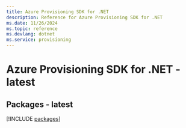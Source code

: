 ```yaml
---
title: Azure Provisioning SDK for .NET
description: Reference for Azure Provisioning SDK for .NET
ms.date: 11/26/2024
ms.topic: reference
ms.devlang: dotnet
ms.service: provisioning
---
```

# Azure Provisioning SDK for .NET - latest
## Packages - latest
[!INCLUDE [packages](provisioning-index.md)]